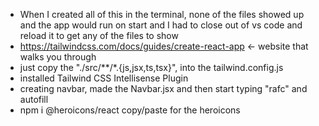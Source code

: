 - When I created all of this in the terminal, none of the files showed up and the app would run on start and I had to close out of vs code and reload it to get any of the files to show
- https://tailwindcss.com/docs/guides/create-react-app <- website that walks you through
- just copy the "./src/**/*.{js,jsx,ts,tsx}", into the tailwind.config.js
- installed Tailwind CSS Intellisense Plugin
- creating navbar, made the Navbar.jsx  and then start typing "rafc" and autofill
- npm i @heroicons/react     copy/paste for the heroicons